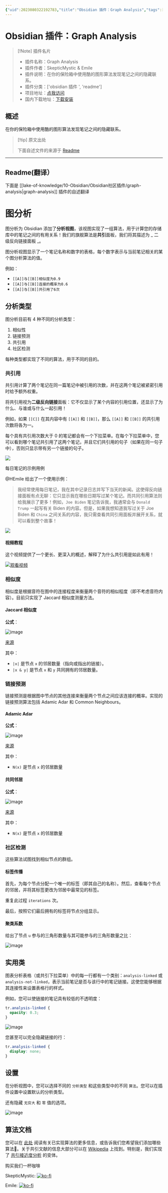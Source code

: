 ```yaml
---
{"uid":2023080322192783,"title":"Obsidian 插件：Graph Analysis","tags":["obsidian插件","readme"],"description":"在你的保险箱中使用酷的图形算法发现笔记之间的隐藏联系。","author":"AI","type":"readme","draft":false,"editable":false,"modified":20230101000000,"dg-publish":true,"permalink":"/lake-of-knowledge/10-obsidian/obsidian/readme/graph-analysis-readme/","dgPassFrontmatter":true}
---
```



# Obsidian 插件：Graph Analysis

> [!Note] 插件名片
> - 插件名称：Graph Analysis
> - 插件作者：SkepticMystic & Emile
> - 插件说明：在你的保险箱中使用酷的图形算法发现笔记之间的隐藏联系。
> - 插件分类：['obsidian 插件 ', 'readme']
> - 项目地址：[点我访问](https://github.com/SkepticMystic/graph-analysis)
> - 国内下载地址：[下载安装](https://pkmer.cn/products/plugin/pluginMarket/?graph-analysis)

## 概述

在你的保险箱中使用酷的图形算法发现笔记之间的隐藏联系。

> [!tip] 原文出处
>
>下面自述文件的来源于 [Readme](https://ghproxy.net/https://raw.githubusercontent.com/SkepticMystic/graph-analysis/master/README.md)
>

---

## Readme(翻译）

下面是 [[lake-of-knowledge/10-Obsidian/Obsidian社区插件/graph-analysis\|graph-analysis]] 插件的自述翻译

# 图分析

图分析为 Obsidian 添加了**分析视图**，该视图实现了一组算法，用于计算您的存储库中的笔记之间的有用关系！我们的旗舰算法是**共引**面板，我们将其描述为 _ 二级反向链接面板 _。

图分析视图显示了一个笔记名称和数字的表格，每个数字表示与当前笔记相关的某个图分析算法的值。

例如：

- `[[A]]与[[B]]相似度为0.9`
- `[[A]]与[[B]]连接的概率为0.6`
- `[[A]]与[[B]]共引用了6次`

## 分析类型

图分析目前有 4 种不同的分析类型：

1. 相似性
2. 链接预测
3. 共引用
4. 社区检测

每种类型都实现了不同的算法，用于不同的目的。

### 共引用

共引用计算了两个笔记在同一篇笔记中被引用的次数，并在这两个笔记被紧密引用时给予额外权重。

将共引用视为**二级反向链接**面板：它不仅显示了某个内容的引用位置，还显示了为什么、与谁或与什么一起引用！

例如，如果 `[[C]]` 在其内容中有 `[[A]]` 和 `[[B]]`，那么 `[[A]]` 和 `[[B]]` 的共引用次数将各为一。

每个具有共引用次数大于 0 的笔记都会有一个下拉菜单。在每个下拉菜单中，您可以看到哪个笔记共引用了这两个笔记，并且它们共引用的句子（如果在同一句子中），否则只显示带有另一个链接的句子。

![](https://i.imgur.com/9yspOkN.png)

每日笔记的示例用例

@HEmile 给出了一个使用示例：

> 我经常使用每日笔记，我在其中记录日志并写下当天的新闻。这使得反向链接面板有点无聊：它只显示我在哪些日期写过某个笔记。而共同引用算法则给我展示了更多！例如，`Joe Biden` 笔记告诉我，我通常会与 `Donald Trump` 一起写有关 Biden 的内容。但是，如果我想知道我写过关于 Joe Biden 和 `China` 之间关系的内容，我只需查看共同引用面板并展开关系，就可以看到整个故事！

![](https://i.imgur.com/udPkuV3.png)

#### 视频教程

这个视频提供了一个更长、更深入的概述，解释了为什么共引用是如此有用！

[![观看视频](https://yt-embed.herokuapp.com/embed?v=rK6JVDrGERA)](https://youtu.be/rK6JVDrGERA)

### 相似度

相似度是根据音符在图中的连接程度来衡量两个音符的相似程度（即不考虑音符内容）。目前只实现了 Jaccard 相似度测量方法。

#### Jaccard 相似度

**公式**：

![image](https://user-images.githubusercontent.com/70717676/139872572-93504295-6d29-4722-bdb1-3fbeb7bc22ec.png)

[来源](https://neo4j.com/docs/graph-data-science/current/alpha-algorithms/jaccard/#alpha-algorithms-similarity-jaccard-context)

其中：

- `|x|` 是节点 `x` 的邻居数量（指向或指出的链接）。
- `|x & y|` 是节点 `x` 和 `y` 共同拥有的邻居数量。

### 链接预测

链接预测是根据图中节点的其他连接来衡量两个节点之间应该连接的概率。实现的链接预测算法包括 Adamic Adar 和 Common Neighbours。

#### Adamic Adar

**公式**：

![image](https://user-images.githubusercontent.com/70717676/139873180-c870e072-843c-42a9-83fc-87205b408754.png)

[来源](https://neo4j.com/docs/graph-data-science/current/alpha-algorithms/adamic-adar/)

其中：

- `N(x)` 是节点 `x` 的邻居数量

#### 共同邻居

**公式**：

![image](https://user-images.githubusercontent.com/70717676/139873406-d0542335-3b8c-4d08-8a5b-4510408ebd4e.png)

[来源](https://neo4j.com/docs/graph-data-science/current/alpha-algorithms/common-neighbors/)

其中：

- `N(x)` 是节点 `x` 的邻居数量

### 社区检测

这些算法试图找到相似节点的群组。

#### 标签传播

首先，为每个节点分配一个唯一的标签（即其自己的名称）。然后，查看每个节点的邻居，并将其标签更改为邻居中最常见的标签。

重复此过程 `iterations` 次。

最后，按照它们最后拥有的标签将节点分组显示。

#### 聚类系数

给出了节点 `u` 参与的三角形数量与其可能参与的三角形数量之比：

![image](https://user-images.githubusercontent.com/70717676/140610147-0a05201f-d9c7-4c0c-b423-6bbeeb81253b.png)

## 实用类

图表分析表格（或共引下拉菜单）中的每一行都有一个类别：`analysis-linked` 或 `analysis-not-linked`，表示当前笔记是否与该行中的笔记链接。这使您能够根据其连接性来设置表格行的样式。

例如，您可以使链接的笔记具有较低的不透明度：

```css
tr.analysis-linked {
  opacity: 0.3;
}
```

![image](https://user-images.githubusercontent.com/70717676/139862955-75284ff5-0ced-4548-bf6e-caa353a16fe0.png)

您甚至可以完全隐藏链接的行：

```css
tr.analysis-linked {
  display: none;
}
```

## 设置

在分析视图中，您可以选择不同的 `分析类型` 和这些类型中的不同 `算法`。您可以在插件设置中设置默认的分析类型。

还有隐藏 `无穷大` 和 `零` 值的选项。

![image](https://user-images.githubusercontent.com/70717676/138652879-d8b0e4a7-d70a-44e8-ba3c-67e04f6a8edd.png)

## 算法文档

您可以在 [此处](https://neo4j.com/docs/graph-data-science/current/algorithms/) 阅读有关已实现算法的更多信息，或告诉我们您希望我们添加哪些算法👀。关于共引文献的信息大部分可以在 [Wikipedia](https://en.wikipedia.org/wiki/Co-citation) 上找到。特别是，我们实现了 [共引接近度分析](https://en.wikipedia.org/wiki/Co-citation_Proximity_Analysis) 的变体。

购买我们一杯咖啡

SkepticMystic: [![ko-fi](https://ko-fi.com/img/githubbutton_sm.svg)](https://ko-fi.com/G2G454TZF)

Emile: [![ko-fi](https://ko-fi.com/img/githubbutton_sm.svg)](https://ko-fi.com/Emile)
